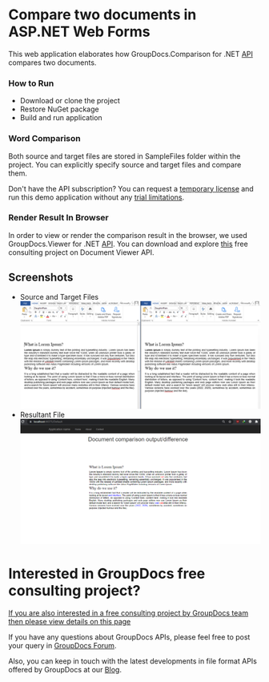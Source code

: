 # Compare two documents in ASP.NET Web Forms
This web application elaborates how GroupDocs.Comparison for .NET [API](https://products.groupdocs.com/comparison/net) compares two documents. 

### How to Run
* Download or clone the project
* Restore NuGet package
* Build and run application

### Word Comparison
Both source and target files are stored in SampleFiles folder within the project. You can explicitly specify source and target files and compare them.   

Don't have the API subscription? You can request a [temporary license](https://purchase.groupdocs.com/buy) and run this demo application without any [trial limitations](https://docs.groupdocs.com/comparison/net/licensing-and-evaluation-limitations/). 

### Render Result In Browser
In order to view or render the comparison result in the browser, we used GroupDocs.Viewer for .NET [API](https://products.groupdocs.com/viewer/net). You can download and explore [this](https://github.com/groupdocs-free-consulting/display-document-in-browser-without-downloading) free consulting project on Document Viewer API. 

## Screenshots
* Source and Target Files  
![](Screenshots/sourcefiles.PNG) 
* Resultant File
![](Screenshots/output.PNG)

# Interested in GroupDocs free consulting project?
[If you are also interested in a free consulting project by GroupDocs team then please view details on this page](https://forum.groupdocs.com/c/free-consulting/37)

If you have any questions about GroupDocs APIs, please feel free to post your query in [GroupDocs Forum](https://forum.groupdocs.com/).

Also, you can keep in touch with the latest developments in file format APIs offered by GroupDocs at our [Blog](https://blog.groupdocs.com/).






